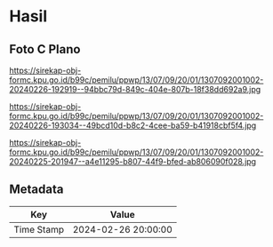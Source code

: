 # Hasil

## Foto C Plano

https://sirekap-obj-formc.kpu.go.id/b99c/pemilu/ppwp/13/07/09/20/01/1307092001002-20240226-192919--94bbc79d-849c-404e-807b-18f38dd692a9.jpg

https://sirekap-obj-formc.kpu.go.id/b99c/pemilu/ppwp/13/07/09/20/01/1307092001002-20240226-193034--49bcd10d-b8c2-4cee-ba59-b41918cbf5f4.jpg

https://sirekap-obj-formc.kpu.go.id/b99c/pemilu/ppwp/13/07/09/20/01/1307092001002-20240225-201947--a4e11295-b807-44f9-bfed-ab806090f028.jpg


## Metadata

| Key        | Value               |
| ---------- | ------------------- |
| Time Stamp | 2024-02-26 20:00:00 |



